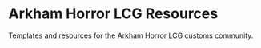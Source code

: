 # Arkham Horror LCG Resources

Templates and resources for the Arkham Horror LCG customs community.
